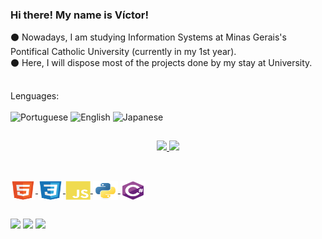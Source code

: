 ### Hi there! My name is Víctor!
<div style="display: inline_block">
⚫ Nowadays, I am studying Information Systems at Minas Gerais's Pontifical Catholic University (currently in my 1st year).<br>
⚫ Here, I will dispose most of the projects done by my stay at University.<br>
  
##
Lenguages:<br><br>
  <img alt="Portuguese" height="30" width="40" src="http://purecatamphetamine.github.io/country-flag-icons/3x2/BR.svg"/>
  <img alt="English" height="30" width="40" src="http://purecatamphetamine.github.io/country-flag-icons/3x2/US.svg"/>
  <img alt="Japanese" height="30" width="40" src="http://purecatamphetamine.github.io/country-flag-icons/3x2/JP.svg"/>
##
</div>
<div align="center">
  <a href="https://github.com/VictorCutrim">
  <img height="180em" src="https://github-readme-stats.vercel.app/api?username=VictorCutrim&show_icons=true&theme=dark&include_all_commits=true&count_private=true"/>
  <img height="180em" src="https://github-readme-stats.vercel.app/api/top-langs/?username=VictorCutrim&layout=compact&langs_count=7&theme=dark"/>
</div> 
  
##  
  
<div style="display: inline_block"><br>
  <img align="center" alt="Vict-HTML" height="30" width="40" src="https://raw.githubusercontent.com/devicons/devicon/master/icons/html5/html5-original.svg">
  <img align="center" alt="Vict-CSS" height="30" width="40" src="https://raw.githubusercontent.com/devicons/devicon/master/icons/css3/css3-original.svg">
  <img align="center" alt="Vict-Js" height="30" width="40" src="https://raw.githubusercontent.com/devicons/devicon/master/icons/javascript/javascript-plain.svg">
  <img align="center" alt="Vict-Python" height="30" width="40" src="https://raw.githubusercontent.com/devicons/devicon/master/icons/python/python-original.svg">
  <img align="center" alt="Vict-Csharp" height="30" width="40" src="https://raw.githubusercontent.com/devicons/devicon/master/icons/csharp/csharp-original.svg">
</div>
  
## 
 <div>
   
 <a href="https://www.linkedin.com/in/víctor-henrique-cutrim-silva-144b9a217/" target="_blank"><img src="https://img.shields.io/badge/-LinkedIn-%230077B5?style=for-the-badge&logo=linkedin&logoColor=white" target="_blank"></a> 
 <a href = "mailto:victorcutrim.mtg@gmail.com"><img src="https://img.shields.io/badge/-Gmail-%23333?style=for-the-badge&logo=gmail&logoColor=white" target="_blank"></a>
 <a href="https://discord.gg/É o pensas#3880" target="_blank"><img src="https://img.shields.io/badge/Discord-7289DA?style=for-the-badge&logo=discord&logoColor=white" target="_blank"></a> 
</div>

